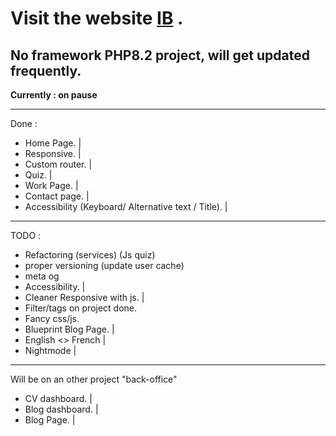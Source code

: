 # Visit the website [IB](https://www.ibsoft.fr/) .

## No framework PHP8.2 project, will get updated frequently.

**Currently : on pause**

---

Done :

- Home Page. |
- Responsive. |
- Custom router. |
- Quiz. |
- Work Page. |
- Contact page. |
- Accessibility (Keyboard/ Alternative text / Title). |

---

TODO :

- Refactoring (services) (Js quiz)
- proper versioning (update user cache)
- meta og
- Accessibility. |
- Cleaner Responsive with js. |
- Filter/tags on project done.
- Fancy css/js.
- Blueprint Blog Page. |
- English <> French |
- Nightmode |

---

Will be on an other project "back-office"

- CV dashboard. |
- Blog dashboard. |
- Blog Page. |
